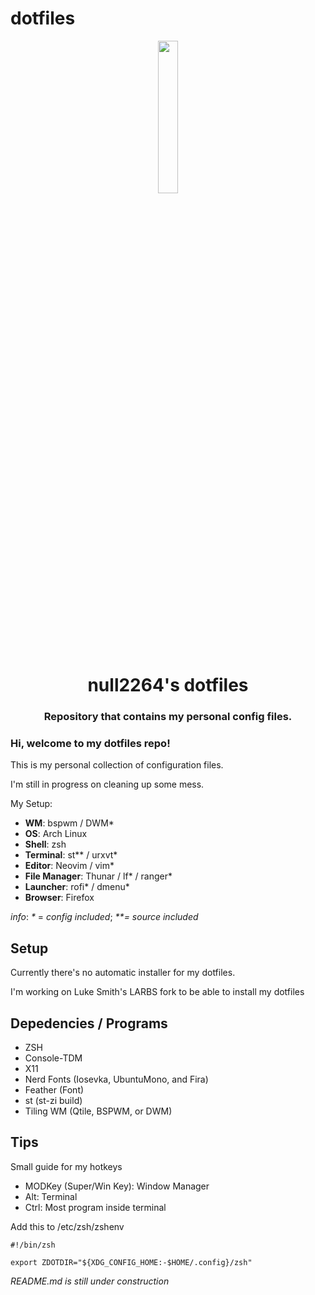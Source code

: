 # dotfiles

<p align="center">
  <img width="25%" src="https://github.com/null2264.png"></a>
</p>
<h1 align="center">null2264's dotfiles</h1>
<h3 align="center">
Repository that contains my personal config files.
</h3>

### Hi, welcome to my dotfiles repo!
This is my personal collection of configuration files.

I'm still in progress on cleaning up some mess.

My Setup:

- **WM**: bspwm / DWM*
- **OS**: Arch Linux
- **Shell**: zsh
- **Terminal**: st\** / urxvt*
- **Editor**: Neovim / vim*
- **File Manager**: Thunar / lf\* / ranger*
- **Launcher**: rofi* / dmenu*
- **Browser**: Firefox

*info*: *\** = *config included*; *\*\*= source included*

## Setup
Currently there's no automatic installer for my dotfiles.

I'm working on Luke Smith's LARBS fork to be able to install my dotfiles

## Depedencies / Programs
- ZSH
- Console-TDM
- X11
- Nerd Fonts (Iosevka, UbuntuMono, and Fira)
- Feather (Font)
- st (st-zi build)
- Tiling WM (Qtile, BSPWM, or DWM)

## Tips

Small guide for my hotkeys
- MODKey (Super/Win Key): Window Manager
- Alt: Terminal
- Ctrl: Most program inside terminal

Add this to /etc/zsh/zshenv

```Shell
#!/bin/zsh

export ZDOTDIR="${XDG_CONFIG_HOME:-$HOME/.config}/zsh"
```

*README.md is still under construction*
